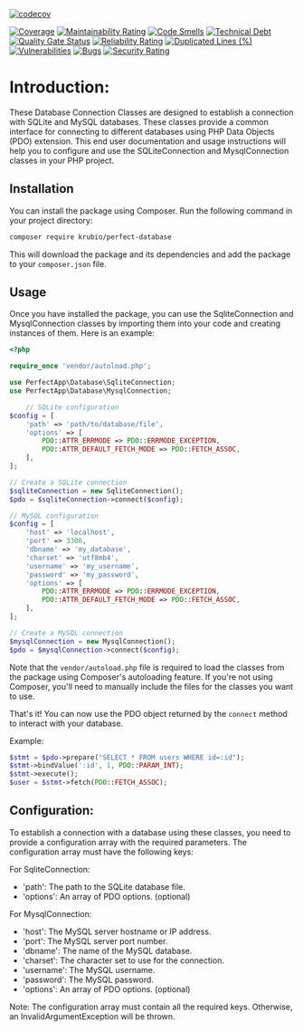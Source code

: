 [![codecov](https://codecov.io/gh/benanamen/perfect-database/branch/master/graph/badge.svg?token=USDDdj2mU0)](https://codecov.io/gh/benanamen/perfect-database)

[![Coverage](https://sonarcloud.io/api/project_badges/measure?project=benanamen_perfect-database&metric=coverage)](https://sonarcloud.io/summary/new_code?id=benanamen_perfect-database)
[![Maintainability Rating](https://sonarcloud.io/api/project_badges/measure?project=benanamen_perfect-database&metric=sqale_rating)](https://sonarcloud.io/summary/new_code?id=benanamen_perfect-database)
[![Code Smells](https://sonarcloud.io/api/project_badges/measure?project=benanamen_perfect-database&metric=code_smells)](https://sonarcloud.io/summary/new_code?id=benanamen_perfect-database)
[![Technical Debt](https://sonarcloud.io/api/project_badges/measure?project=benanamen_perfect-database&metric=sqale_index)](https://sonarcloud.io/summary/new_code?id=benanamen_perfect-database)
[![Quality Gate Status](https://sonarcloud.io/api/project_badges/measure?project=benanamen_perfect-database&metric=alert_status)](https://sonarcloud.io/summary/new_code?id=benanamen_perfect-database)
[![Reliability Rating](https://sonarcloud.io/api/project_badges/measure?project=benanamen_perfect-database&metric=reliability_rating)](https://sonarcloud.io/summary/new_code?id=benanamen_perfect-database)
[![Duplicated Lines (%)](https://sonarcloud.io/api/project_badges/measure?project=benanamen_perfect-database&metric=duplicated_lines_density)](https://sonarcloud.io/summary/new_code?id=benanamen_perfect-database)
[![Vulnerabilities](https://sonarcloud.io/api/project_badges/measure?project=benanamen_perfect-database&metric=vulnerabilities)](https://sonarcloud.io/summary/new_code?id=benanamen_perfect-database)
[![Bugs](https://sonarcloud.io/api/project_badges/measure?project=benanamen_perfect-database&metric=bugs)](https://sonarcloud.io/summary/new_code?id=benanamen_perfect-database)
[![Security Rating](https://sonarcloud.io/api/project_badges/measure?project=benanamen_perfect-database&metric=security_rating)](https://sonarcloud.io/summary/new_code?id=benanamen_perfect-database)



# Introduction:
These Database Connection Classes are designed to establish a connection with SQLite and MySQL databases. These classes provide a common interface for connecting to different databases using PHP Data Objects (PDO) extension. This end user documentation and usage instructions will help you to configure and use the SQLiteConnection and MysqlConnection classes in your PHP project.

## Installation

You can install the package using Composer. Run the following command in your project directory:

```bash
composer require krubio/perfect-database
```

This will download the package and its dependencies and add the package to your `composer.json` file.

## Usage

Once you have installed the package, you can use the SqliteConnection and MysqlConnection classes by importing them into your code and creating instances of them. Here is an example:

```php
<?php

require_once 'vendor/autoload.php';

use PerfectApp\Database\SqliteConnection;
use PerfectApp\Database\MysqlConnection;

    // SQLite configuration
$config = [
    'path' => 'path/to/database/file',
    'options' => [
        PDO::ATTR_ERRMODE => PDO::ERRMODE_EXCEPTION,
        PDO::ATTR_DEFAULT_FETCH_MODE => PDO::FETCH_ASSOC,
    ],
];

// Create a SQLite connection
$sqliteConnection = new SqliteConnection();
$pdo = $sqliteConnection->connect($config);

// MySQL configuration
$config = [
    'host' => 'localhost',
    'port' => 3306,
    'dbname' => 'my_database',
    'charset' => 'utf8mb4',
    'username' => 'my_username',
    'password' => 'my_password',
    'options' => [
        PDO::ATTR_ERRMODE => PDO::ERRMODE_EXCEPTION,
        PDO::ATTR_DEFAULT_FETCH_MODE => PDO::FETCH_ASSOC,
    ],
];

// Create a MySQL connection
$mysqlConnection = new MysqlConnection();
$pdo = $mysqlConnection->connect($config);
```

Note that the `vendor/autoload.php` file is required to load the classes from the package using Composer's autoloading feature. If you're not using Composer, you'll need to manually include the files for the classes you want to use.

That's it! You can now use the PDO object returned by the `connect` method to interact with your database.

Example:

```php
$stmt = $pdo->prepare("SELECT * FROM users WHERE id=:id");
$stmt->bindValue(':id', 1, PDO::PARAM_INT);
$stmt->execute();
$user = $stmt->fetch(PDO::FETCH_ASSOC);
```

## Configuration:
To establish a connection with a database using these classes, you need to provide a configuration array with the required parameters. The configuration array must have the following keys:

For SqliteConnection:
* 'path': The path to the SQLite database file.
* 'options': An array of PDO options. (optional)

For MysqlConnection:
* 'host': The MySQL server hostname or IP address.
* 'port': The MySQL server port number.
* 'dbname': The name of the MySQL database.
* 'charset': The character set to use for the connection.
* 'username': The MySQL username.
* 'password': The MySQL password.
* 'options': An array of PDO options. (optional)

Note: The configuration array must contain all the required keys. Otherwise, an InvalidArgumentException will be thrown.